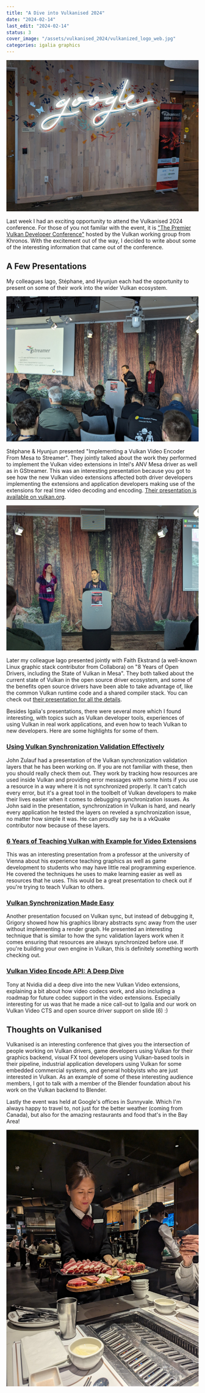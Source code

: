 ```yaml
---
title: "A Dive into Vulkanised 2024"
date: "2024-02-14"
last_edit: "2024-02-14"
status: 3
cover_image: "/assets/vulkanised_2024/vulkanized_logo_web.jpg"
categories: igalia graphics
---
```


![Vulkanized sign at google's office](/assets/vulkanised_2024/vulkanized_logo_web.jpg)

Last week I had an exciting opportunity to attend the Vulkanised 2024 conference. For those of you not familar with the event, it is ["The Premier Vulkan Developer Conference"](https://vulkan.org/events/vulkanised-2024) hosted by the Vulkan working group from Khronos. With the excitement out of the way, I decided to write about some of the interesting information that came out of the conference.

## A Few Presentations

My colleagues Iago, Stéphane, and Hyunjun each had the opportunity to present on some of their work into the wider Vulkan ecosystem.

![Stéphane and Hyujun presenting](/assets/vulkanised_2024/vulkan_video_web.jpg)

Stéphane & Hyunjun presented "Implementing a Vulkan Video Encoder From Mesa to Streamer". They jointly talked about the work they performed to implement the Vulkan video extensions in Intel's ANV Mesa driver as well as in GStreamer. This was an interesting presentation because you got to see how the new Vulkan video extensions affected both driver developers implementing the extensions and application developers making use of the extensions for real time video decoding and encoding. [Their presentation is available on vulkan.org](https://vulkan.org/user/pages/09.events/vulkanised-2024/vulkanised-2024-stephane-cerveau-ko-igalia.pdf).

![Iago presenting](/assets/vulkanised_2024/opensource_vulkan_web.jpg)

Later my colleague Iago presented jointly with Faith Ekstrand (a well-known Linux graphic stack contributor from Collabora) on "8 Years of Open Drivers, including the State of Vulkan in Mesa". They both talked about the current state of Vulkan in the open source driver ecosystem, and some of the benefits open source drivers have been able to take advantage of, like the common Vulkan runtime code and a shared compiler stack. You can check out [their presentation for all the details](https://vulkan.org/user/pages/09.events/vulkanised-2024/Vulkanised-2024-faith-ekstrand-collabora-Iago-toral-igalia.pdf).

Besides Igalia's presentations, there were several more which I found interesting, with topics such as Vulkan developer tools, experiences of using Vulkan in real work applications, and even how to teach Vulkan to new developers. Here are some highlights for some of them.

### [Using Vulkan Synchronization Validation Effectively](https://vulkan.org/user/pages/09.events/vulkanised-2024/vulkanised-2024-john-zulauf-lunarg.pdf)
John Zulauf had a presentation of the Vulkan synchronization validation layers that he has been working on. If you are not familiar with these, then you should really check them out. They work by tracking how resources are used inside Vulkan and providing error messages with some hints if you use a resource in a way where it is not synchronized properly. It can't catch every error, but it's a great tool in the toolbelt of Vulkan developers to make their lives easier when it comes to debugging synchronization issues. As John said in the presentation, synchronization in Vulkan is hard, and nearly every application he tested the layers on reveled a synchronization issue, no matter how simple it was. He can proudly say he is a vkQuake contributor now because of these layers.

### [6 Years of Teaching Vulkan with Example for Video Extensions](https://vulkan.org/user/pages/09.events/vulkanised-2024/vulkanised-2024-helmut-hlavacs.pdf)
This was an interesting presentation from a professor at the university of Vienna about his experience teaching graphics as well as game development to students who may have little real programming experience. He covered the techniques he uses to make learning easier as well as resources that he uses. This would be a great presentation to check out if you're trying to teach Vulkan to others.

### [Vulkan Synchronization Made Easy](https://vulkan.org/user/pages/09.events/vulkanised-2024/vulkanised-2024-grigory-dzhavadyan.pdf)
Another presentation focused on Vulkan sync, but instead of debugging it, Grigory showed how his graphics library abstracts sync away from the user without implementing a render graph. He presented an interesting technique that is similar to how the sync validation layers work when it comes ensuring that resources are always synchronized before use. If you're building your own engine in Vulkan, this is definitely something worth checking out.

### [Vulkan Video Encode API: A Deep Dive](https://vulkan.org/user/pages/09.events/vulkanised-2024/vulkanised-2024-tony-zlatinski-nvidia.pdf)
Tony at Nvidia did a deep dive into the new Vulkan Video extensions, explaining a bit about how video codecs work, and also including a roadmap for future codec support in the video extensions. Especially interesting for us was that he made a nice call-out to Igalia and our work on Vulkan Video CTS and open source driver support on slide (6) :)

## Thoughts on Vulkanised

Vulkanised is an interesting conference that gives you the intersection of people working on Vulkan drivers, game developers using Vulkan for their graphics backend, visual FX tool developers using Vulkan-based tools in their pipeline, industrial application developers using Vulkan for some embedded commercial systems, and general hobbyists who are just interested in Vulkan. As an example of some of these interesting audience members, I got to talk with a member of the Blender foundation about his work on the Vulkan backend to Blender.

Lastly the event was held at Google's offices in Sunnyvale. Which I'm always happy to travel to, not just for the better weather (coming from Canada), but also for the amazing restaurants and food that's in the Bay Area!

![Great bay area food](/assets/vulkanised_2024/food_web.jpg)
